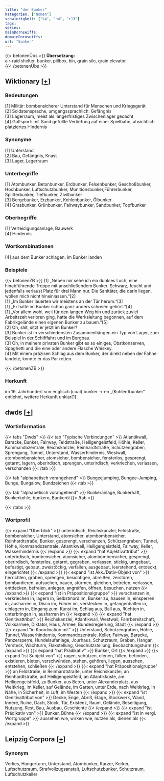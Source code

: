 ```yaml
---
title: "der Bunker"
kategorien: ["Nomen"]
schwierigkeit: ["k4", "h4", "r13"]
tags:
series:
mainDornseiffs:
domainDornseiffs:
url: "Bunker"
---
```


{{< betonenÜbs >}}
**Übersetzung:**  
air-raid shelter, bunker, pillbox, bin, grain silo, grain elevator  
{{< /betonenÜbs >}}

## Wiktionary [[+](https://de.wiktionary.org/wiki/Bunker)]

### Bedeutungen
[1] Militär: bombensicherer Unterstand für Menschen und Kriegsgerät  
[2] Soldatensprache, umgangssprachlich: Gefängnis  
[3] Lagerraum, meist als längerfristiges Zwischenlager gedacht  
[4] Golfsport: mit Sand gefüllte Vertiefung auf einer Spielbahn, absichtlich platziertes Hindernis  

### Synonyme
[1] Unterstand  
[2] Bau, Gefängnis, Knast  
[3] Lager, Lagerraum  

### Unterbegriffe
[1] Atombunker, Betonbunker, Erdbunker, Felsenbunker, Geschoßbunker, Hochbunker, Luftschutzbunker, Munitionsbunker,Führerbunker, Splitterbunker, Tiefbunker, Zivilbunker  
[3] Bergebunker, Erzbunker, Kohlenbunker, Ölbunker  
[4] Grasbunker, Grünbunker, Fairwaybunker, Sandbunker, Topfbunker  

### Oberbegriffe
[1] Verteidigungsanlage, Bauwerk  
[4] Hindernis  

### Wortkombinationen
[4] aus dem Bunker schlagen, im Bunker landen  

### Beispiele
{{< betonenZB >}}
[1] „Neben mir sehe ich ein dunkles Loch, eine hinabführende Treppe mit anschließendem Bunker. Schwarz, feucht und jedenfalls verlaust Platz für drei Mann nur. Die Sanitäter, die darin liegen, wollen mich nicht hineinlassen.“[2]  
[1] „Im Bunker lauerten wir meistens an der Tür herum.“[3]  
[1] „Er hatte im Bunker schon ganz anders schreien gehört.“[4]  
[1] „Vor allem wohl, weil für den langen Weg hin und zurück zuviel Arbeitszeit verloren ging, hatte die Werksleitung begonnen, auf dem Fabrikgelände einen eigenen Bunker zu bauen.“[5]  
[2] Oh, shit, sitzt er jetzt im Bunker?  
[3] Bunker ist in verschiedensten Zusammenhängen ein Typ von Lager, zum Beispiel in der Schifffahrt und im Bergbau.  
[3] Oh, in meinem privaten Bunker gibt es so einiges, Obstkonserven, Spaghetti und die eine oder andere Flasche Whiskey.  
[4] Mit einem präzisen Schlag aus dem Bunker, der direkt neben der Fahne landete, konnte er das Par retten.  

{{< /betonenZB >}}
### Herkunft
im 19. Jahrhundert von englisch (coal) bunker → en „(Kohlen)bunker“ entlehnt, weitere Herkunft unklar[1]  



## dwds [[+](https://www.dwds.de/wb/Bunker)]

### Wortinformation
{{< tabs "Dwds" >}}
{{< tab "Typische Verbindungen" >}}
Atlantikwall, Baracke, Bunker, Fairway, Feldstraße, Heiligengeistfeld, Höhle, Keller, Kommandozentrale, Reichskanzlei, Reinhardtstraße, Schützengraben, Sprengung, Tunnel, Unterstand, Wasserhindernis, Westwall, atombombensicher, atomsicher, bombensicher, fensterlos, gesprengt, getarnt, lagern, oberirdisch, sprengen, unterirdisch, verkriechen, verlassen, verschanzen
{{< /tab >}}

{{< tab "alphabetisch vorangehend" >}}
Bungeejumping, Bungee-Jumping, Bunge, Bungalow, Bundzeichen
{{< /tab >}}

{{< tab "alphabetisch vorangehend" >}}
Bunkeranlage, Bunkerhaft, Bunkerkohle, bunkern, Bunkeröl
{{< /tab >}}

{{< /tabs >}}

### Wortprofil
{{< expand "Überblick" >}} unterirdisch, Reichskanzlei, Feldstraße, bombensicher, Unterstand, atomsicher, atombombensicher, Reinhardtstraße, Bunker, gesprengt, verschanzen, Schützengraben, Tunnel, Höhle, Kommandozentrale, Atlantikwall, Heiligengeistfeld, Fairway, Keller, Wasserhindernis {{< /expand >}}
{{< expand "hat Adjektivattribut" >}} unterirdisch, bombensicher, atomsicher, atombombensicher, gesprengt, oberirdisch, fensterlos, getarnt, gegraben, verlassen, stickig, umgebaut, befestigt, gebaut, zweistöckig, verfallen, ausgebaut, leerstehend, entdeckt, eingerichtet {{< /expand >}}
{{< expand "ist Akk./Dativ-Objekt von" >}} herrichten, graben, sprengen, besichtigen, abreißen, zerstören, bombardieren, aufsuchen, bauen, stürmen, gleichen, betreten, verlassen, entdecken, befreien, anlegen, angreifen, öffnen, besuchen, nutzen {{< /expand >}}
{{< expand "ist in Präpositionalgruppe" >}} verschanzen in, verkriechen in, lagern in, Selbstmord im, Bunker zu, hausen in, einsperren in, ausharren in, Disco im, Führer im, verstecken in, gefangenhalten in, einlagern in, Eingang zum, Kunst im, Schlag aus, Ball aus, flüchten in, unterbringen in, ausharren im {{< /expand >}}
{{< expand "hat Genitivattribut" >}} Reichskanzlei, Atlantikwall, Westwall, Fahrbereitschaft, Volksarmee, Diktator, Haus, Armee, Bundesregierung, Stadt {{< /expand >}}
{{< expand "in Koordination mit" >}} Unterstand, Schützengraben, Höhle, Tunnel, Wasserhindernis, Kommandozentrale, Keller, Fairway, Baracke, Panzersperre, Hundelaufanlage, Jourhaus, Schutzraum, Graben, Hangar, Versteck, Wachturm, Flakstellung, Geschützstellung, Beobachtungsturm {{< /expand >}}
{{< expand "hat Prädikativ" >}} Bunker, Ort {{< /expand >}}
{{< expand "ist Subjekt von" >}} ragen, schützen, dienen, füllen, befinden, existieren, bieten, verschwinden, stehen, gehören, liegen, aussehen, entstehen, schließen {{< /expand >}}
{{< expand "hat Präpositionalgruppe" >}} an Feldstraße, in Reinhardtstraße, unter Reichskanzlei, an Reinhardtstraße, auf Heiligengeistfeld, an Atlantikküste, am Heiligengeistfeld, zu Bunker, aus Beton, unter Alexanderplatz, aus Weltkrieg, im Keller, auf Gelände, im Garten, unter Erde, nach Weltkrieg, in Nähe, in Sicherheit, in Luft, im Westen {{< /expand >}}
{{< expand "ist Genitivattribut von" >}} Decke, Enge, Abriß, Etage, Stockwerk, Wand, Innere, Ruine, Dach, Stock, Tür, Existenz, Raum, Gelände, Beseitigung, Nutzung, Rest, Bau, Ausbau, Geschichte {{< /expand >}}
{{< expand "ist Prädikativ von" >}} Bunker, Bühne {{< /expand >}}
{{< expand "ist in vergl. Wortgruppe" >}} aussehen wie, wirken wie, nutzen als, dienen als {{< /expand >}}

## Leipzig Corpora [[+](https://corpora.uni-leipzig.de/en/res?word=Bunker&corpusId=deu_newscrawl-public_2018)]


### Synonym
Verlies, Hungerturm, Unterstand, Atombunker, Karzer, Kerker, Luftschutzraum, Strafvollzugsanstalt, Luftschutzbunker, Schutzraum, Luftschutzkeller

